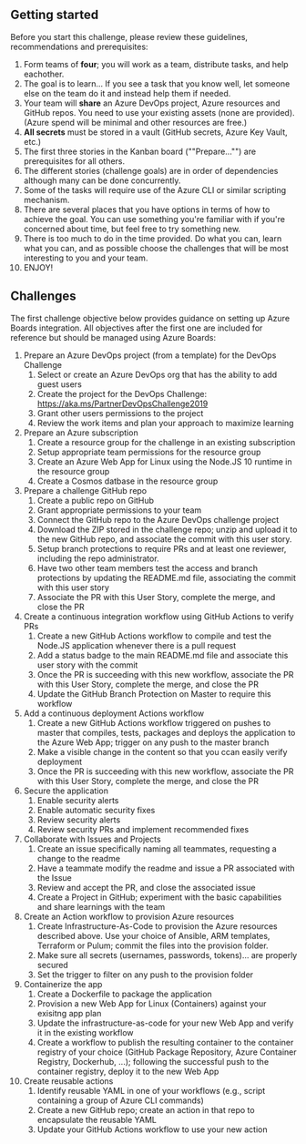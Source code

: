 ## Getting started

Before you start this challenge, please review these guidelines, recommendations and prerequisites:
1. Form teams of **four**; you will work as a team, distribute tasks, and help eachother.
1. The goal is to learn…  If you see a task that you know well, let someone else on the team do it and instead help them if needed.
1. Your team will **share** an Azure DevOps project, Azure resources and GitHub repos. You need to use your existing assets (none are provided). (Azure spend will be minimal and other resources are free.)
1. **All secrets** must be stored in a vault (GitHub secrets, Azure Key Vault, etc.)
1. The first three stories in the Kanban board (""Prepare..."") are prerequisites for all others.
1. The different stories (challenge goals) are in order of dependencies although many can be done concurrently.
1. Some of the tasks will require use of the Azure CLI or similar scripting mechanism.
1. There are several places that you have options in terms of how to achieve the goal. You can use something you're familiar with if you're concerned about time, but feel free to try something new.
1. There is too much to do in the time provided.  Do what you can, learn what you can, and as possible choose the challenges that will be most interesting to you and your team.
1. ENJOY!

## Challenges

The first challenge objective below provides guidance on setting up Azure Boards integration. All objectives after the first one are included for reference but should be managed using Azure Boards:

1. Prepare an Azure DevOps project (from a template) for the DevOps Challenge
   1. Select or create an Azure DevOps org that has the ability to add guest users
   1. Create the project for the DevOps Challenge: https://aka.ms/PartnerDevOpsChallenge2019
   1. Grant other users permissions to the project
   1. Review the work items and plan your approach to maximize learning
1. Prepare an Azure subscription
   1. Create a resource group for the challenge in an existing subscription
   1. Setup appropriate team permissions for the resource group
   1. Create an Azure Web App for Linux using the Node.JS 10 runtime in the resource group
   1. Create a Cosmos datbase in the resource group
1. Prepare a challenge GitHub repo
   1. Create a public repo on GitHub
   1. Grant appropriate permissions to your team
   1. Connect the GitHub repo to the Azure DevOps challenge project
   1. Download the ZIP stored in the challenge repo; unzip and upload it to the new GitHub repo, and associate the commit with this user story.
   1. Setup branch protections to require PRs and at least one reviewer, including the repo administrator.
   1. Have two other team members test the access and branch protections by updating the README.md file, associating the commit with this user story
   1. Associate the PR with this User Story, complete the merge, and close the PR
1. Create a continuous integration workflow using GitHub Actions to verify PRs
   1. Create a new GitHub Actions workflow to compile and test the Node.JS application whenever there is a pull request
   1. Add a status badge to the main README.md file and associate this user story with the commit
   1. Once the PR is succeeding with this new workflow, associate the PR with this User Story, complete the merge, and close the PR
   1. Update the GitHub Branch Protection on Master to require this workflow
1. Add a continuous deployment Actions workflow
   1. Create a new GitHub Actions workflow triggered on pushes to master that compiles, tests, packages and deploys the application to the Azure Web App; trigger on any push to the master branch
   1. Make a visible change in the content so that you ccan easily verify deployment
   1. Once the PR is succeeding with this new workflow, associate the PR with this User Story, complete the merge, and close the PR
1. Secure the application
   1. Enable security alerts
   1. Enable automatic security fixes
   1. Review security alerts
   1. Review security PRs and implement recommended fixes
1. Collaborate with Issues and Projects
   1. Create an issue specifically naming all teammates, requesting a change to the readme
   1. Have a teammate modify the readme and issue a PR associated with the Issue
   1. Review and accept the PR, and close the associated issue
   1. Create a Project in GitHub; experiment with the basic capabilities and share learnings with the team
1. Create an Action workflow to provision Azure resources
   1. Create Infrastructure-As-Code to provision the Azure resources described above. Use your choice of Ansible, ARM templates, Terraform or Pulum; commit the files into the provision  folder.
   1. Make sure all secrets (usernames, passwords, tokens)… are properly secured
   1. Set the trigger to filter on any push to the provision folder
1. Containerize the app
   1. Create a Dockerfile to package the application
   1. Provision a new Web App for Linux (Containers) against your exisitng app plan
   1. Update the infrastructure-as-code for your new Web App and verify it in the existing workflow
   1. Create a workflow to publish the resulting container to the container registry of your choice (GitHub Package Repository, Azure Container Registry, Dockerhub, ...); following the successful push to the container registry, deploy it to the new Web App
1. Create reusable actions
   1. Identify reusable YAML in one of your workflows (e.g., script containing a group of Azure CLI commands)
   1. Create a new GitHub repo; create an action in that repo to encapsulate the reusable YAML
   1. Update your GitHub Actions workflow to use your new action

